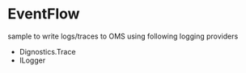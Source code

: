 # EventFlow

sample to write logs/traces to OMS using following logging providers
- Dignostics.Trace
- ILogger
